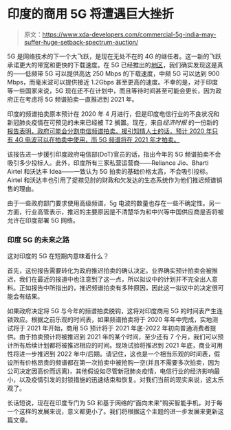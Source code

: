 # 印度的商用 5G 将遭遇巨大挫折

> 原文：<https://www.xda-developers.com/commercial-5g-india-may-suffer-huge-setback-spectrum-auction/>

5G 是网络技术的下一个大飞跃，是现在无处不在的 4G 的继任者。这一新的飞跃承诺更大的带宽和更快的下载速度。在 5G 已经推出的[地区](https://www.xda-developers.com/att-expands-low-band-5g-90-new-markets/)，我们确实发现这是真的——低频带 5G 可以提供高达 250 Mbps 的下载速度，中频 5G 可以达到 900 Mbps，而毫米波可以提供接近 1.2Gbps 甚至更高的速度。不幸的是，对于印度等一些国家来说，5G 现在还不在计划中，而且等待时间甚至可能会更长，因为政府正在考虑将 5G 频谱拍卖一直推迟到 2021 年。

印度的频谱拍卖原本预计在 2020 年 4 月进行，但是印度电信行业的不良状况和新冠肺炎疫情在可预见的未来已经被 T2 搁置。现在，来自*经济时报* 的一份新的[报告表明，政府可能会分割电信频谱拍卖。援引知情人士的话，预计 2020 年只有 4G 电波可以在拍卖中使用，而 5G 频谱将在 2021 年才拍卖。](https://economictimes.indiatimes.com/industry/telecom/telecom-news/dot-to-defer-5g-sale-auction-only-4g-in-2020/articleshow/75704918.cms)

该报告进一步援引印度政府电信部(DoT)官员的话，指出今年的 5G 频谱拍卖不会吸引多少投标人。此外，印度所有三家私营运营商——Reliance Jio、Bharti Airtel 和沃达丰 Idea——一致认为 5G 拍卖的基础价格太高，不会吸引投标。Airtel 和沃达丰也引用了捉襟见肘的财政和欠发达的生态系统作为他们推迟频谱销售的理由。

由于一些政府部门要求使用高级频谱，5g 电波的数量也存在一些不确定性。另一方面，行业高管表示，推迟的主要原因是不清楚华为和中兴等中国供应商是否将被允许在印度部署 5G 网络。

### 印度 5G 的未来之路

这对印度的 5G 在短期内意味着什么？

首先，这份报告需要转化为政府推迟拍卖的确认决定。业界确实预计拍卖会被推迟，我们在最近的报道中也注意到了这一点，所以拟议中的计划并不完全出人意料。正如报告中所指出的，推迟频谱拍卖有多种原因，因此这一拟议中的决定很可能会有结果。

如果政府决定将 5G 与今年的频谱拍卖脱钩，这将对印度商用 5G 的时间表产生连锁效应。根据之前乐观的时间表，如果频谱拍卖将于 2020 年年中完成，实地测试将于 2021 年开始，商用 5G 预计将于 2021 年底-2022 年初向普通消费者提供。由于拍卖预计将被推迟到 2021 年的某个时间，至少还有 7 个月，我们可以预计所有后续计划都将被推迟相应的时间。现场试验将推迟到 2021 年底，商业可用性将进一步推迟到 2022 年中/后期。请记住，这也是一个相当乐观的时间表，假设所有价格昂贵的频谱都在第一次拍卖中被抢购一空(并且不需要多次拍卖，因为公司决定因高价而远离)，其他假设如尽管新冠肺炎疫情，电信行业的经济影响最小，以及疫情引发的封锁措施的迅速结束和恢复。对我们当前的现实来说，这太乐观了。

长话短说，现在在印度专门为 5G 和基于网络的“面向未来”购买智能手机，对于每一个这样的发展来说，意义都更小了。我们将根据这个主题的进一步发展来更新这篇文章。